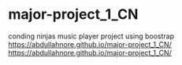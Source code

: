 # major-project_1_CN
conding ninjas music player project using boostrap https://abdullahnore.github.io/major-project_1_CN/
https://abdullahnore.github.io/major-project_1_CN/
